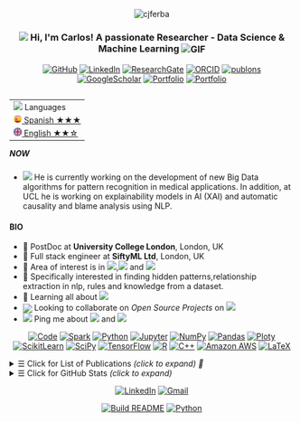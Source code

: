 
<p align="center"> 
    <img src="https://komarev.com/ghpvc/?username=cjferba" alt="cjferba"/>
</p> 


<h3 align="center"> 
    <img src="https://media.giphy.com/media/hvRJCLFzcasrR4ia7z/giphy.gif" width="21"></a> Hi, I'm Carlos! A passionate Researcher - Data Science & Machine Learning <img align="center" alt="GIF" width="30"  src="https://media.giphy.com/media/3oKIPEqDGUULpEU0aQ/giphy.gif" width="36"/>
</h3> 

<p align="center">   

</p> 
<p align="center"> 
    <a href="https://github.com/cjferba" target="_blank">
<img alt="GitHub" src="https://img.shields.io/badge/-@cjferba-181717?style=flat-square&logo=GitHub&logoColor=white"></a>
    <a href="https://https://www.linkedin.com/in/cjferba/" target="_blank">
<img alt="LinkedIn" src="https://img.shields.io/badge/-cjferba-0077B5?style=flat-square&logo=Linkedin&logoColor=white"></a>
    <a href="https://www.researchgate.net/profile/Carlos-Fernandez-Basso" target="_blank">
<img alt="ResearchGate" src="https://img.shields.io/badge/-Carlos&#8208;Fernandez&#8208;Basso-00CCBB?style=flat-square&logo=ResearchGate&logoColor=white"></a>
    <a href="https://orcid.org/0000-0002-8809-8676" target="_blank">
<img alt="ORCID" src="https://img.shields.io/badge/-0000&#8208;0002&#8208;8809&#8208;8676-A6CE39?style=flat-square&logo=ORCID&logoColor=white"></a>
    <a href="https://publons.com/researcher/3190369/cjferba" target="_blank">
<img alt="publons" src="https://img.shields.io/badge/-Carlos Fernandez&#8208;Basso-336699?style=flat-square&logo=PUBLONS&logoColor=white"></a>
    <a href="https://scholar.google.es/citations?user=-voHZTUAAAAJ&hl=en" target="_blank">
<img alt="GoogleScholar" src="https://img.shields.io/badge/-Carlos Fernandez&#8208;Basso-4885ED?style=flat-square&logo=Google-Scholar&logoColor=white"></a>
    <a href="https://scholar.google.com/citations?user=TV396CYAAAAJ&hl=en" target="_blank">
<img alt="Portfolio" src="https://img.shields.io/badge/-portfolio-%23?colorB=orange&style=flat-square&logo=&logoColor=white"></a>
    <a href="https://cjferba.github.io/" target="_blank">
<img alt="Portfolio" src="https://img.shields.io/badge/portfolio-web-%23.svg?colorB=orange&style=flat&&logo=&logoColor=white%22"></a>

</p> 

<table align="right">
    <tr><td><img src="https://github.com/cjferba/cjferba/blob/main/3898082.svg" width="25"> Languages</a></td></tr>
    <tr><td><a href="README.md"><img src="https://github.com/cjferba/cjferba/blob/main/197325.svg" height="15"> Spanish ★★★</a></td></tr>
    <tr><td><a href="README_pt.md"><img src="https://github.com/cjferba/cjferba/blob/main/197326.svg" height="15"> English ★★☆</a></td></tr>
</table>


##### NOW
- <img src="https://github.com/TheDudeThatCode/TheDudeThatCode/blob/master/Assets/Developer.gif" width="28"> He is currently working on the development of new Big Data algorithms for pattern recognition in medical applications. In addition, at UCL he is working on explainability models in AI (XAI) and automatic causality and blame analysis using NLP.

#### BIO

- 🏢 PostDoc at **University College London**, London, UK
- 🏢 Full stack engineer at **SiftyML Ltd**, London, UK
- 🔭 Area of interest is in <img src="https://img.shields.io/badge/Big Data-blue">,<img src="https://img.shields.io/badge/NLP-green"> and <img src="https://img.shields.io/badge/XAI-red">
- 🎯 Specifically interested in finding hidden patterns,relationship extraction in nlp,  rules and knowledge from a dataset.
- 🌱 Learning all about <img src="https://img.shields.io/badge/Deep Learning-brown">
- <img align ='center' width ='27' src='https://media.giphy.com/media/LnQjpWaON8nhr21vNW/giphy.gif'> Looking to collaborate on *Open Source Projects* on <img src="https://img.shields.io/badge/Machine Learning-blue">
- <img src="https://github.com/SP-XD/SP-XD/blob/main/images/message.gif?raw=true" width="25"/> Ping me about <img src="https://img.shields.io/badge/Data Mining-yellow"> and <img src="https://img.shields.io/badge/Data Visualization-purple">

[//]: # (- &nbsp;<img src="https://github.com/SP-XD/SP-XD/blob/main/images/lightning.gif?raw=true" width="12"/>&nbsp;&nbsp; Fun fact: Vegetarian🌿 | huge fan of Harry Potter🧙 | love feeding birds 🕊 | enjoy cooking and hosting dinner <img align ='center' width ='20' src='https://media2.giphy.com/media/UQDSBzfyiBKvgFcSTw/giphy.gif?cid=ecf05e47p3cd513axbek3f56ti3jzizq8hincw20jauyyfyw&rid=giphy.gif'>)
[//]: # (- <img src="https://emojis.slackmojis.com/emojis/images/1621024394/39092/cat-roll.gif?1621024394" width="20" />&nbsp; I enjoy listening music 🎧 going to gym 🏋️‍♂️ play badminton 🏸 and traveling <img src="https://media.giphy.com/media/VgCDAzcKvsR6OM0uWg/giphy.gif" width="30">🏝️🗻🌄🗿<img align ='center' width ='20' src="https://github.com/TheDudeThatCode/TheDudeThatCode/blob/master/Assets/Earth.gif" width="18">)

[//]: # (- <img src="https://github.com/SP-XD/SP-XD/blob/main/images/letterbox.gif?raw=true" width="25"/> )

[//]: # (Reach me: <a href="mailto:cjferba@decsai.ugr.es" target="_blank"><img alt="GitHub" src="https://img.shields.io/badge/-cjferba@decsai.ugr.es-c98898?style=flat-square&logo=Thunderbird&logoColor=white"></a>)


<p align="center">
    <a href="https://github.com/cjferba?tab=repositories" target="_blank"><img alt="Code" src="https://img.shields.io/badge/-code-000000?style=flat-square&logo=Plex&logoColor=white"></a>
    <a href="https://github.com/cjferba?tab=repositories&language=python" target="_blank"><img alt="Spark"src="https://img.shields.io/badge/Spark-%233F4F75?style=flat-square&logo=apachespark&logoColor=white"></a>
    <a href="https://github.com/cjferba?tab=repositories&language=python" target="_blank"><img alt="Python" src="https://img.shields.io/badge/Python-FFD43B?style=flat-square&logo=python&logoColor=darkgreen"></a><!--<a href="https://github.com/cjferba?tab=repositories&language=python" target="_blank"><img alt="Python" src="https://img.shields.io/badge/Python-★★★-lightgrey?style=flat-square&labelColor=FFD43B&logo=python&logoColor=darkgreen"></a>-->
    <a href="https://github.com/cjferba?tab=repositories&language=Jupyter Notebook" target="_blank"><img alt="Jupyter" src="https://img.shields.io/badge/Jupyter-F37626.svg?&style=flat-square&logo=Jupyter&logoColor=white"></a>
    <a href="https://github.com/cjferba/09_Python_NumPy_Module" target="_blank"><img alt="NumPy" src="https://img.shields.io/badge/Numpy-777BB4?style=flat-square&logo=numpy&logoColor=white"></a>
    <a href="https://github.com/cjferba/10_Python_Pandas_Module" target="_blank"><img alt="Pandas" src="https://img.shields.io/badge/Pandas-2C2D72?style=flat-square&logo=pandas&logoColor=white"></a>
    <a href="https://github.com/cjferba/11_Python_Matplotlib_Module" target="_blank"><img alt="Ploty" src="https://img.shields.io/badge/Plotly-%233F4F75?style=flat-square&logo=plotly&logoColor=white"></a>
    <a href="https://github.com/cjferba/Python_Decision_Tree_and_Random_Forest" target="_blank"><img alt="ScikitLearn" src="https://img.shields.io/badge/scikit_learn-F7931E?style=flat-square&logo=scikit-learn&logoColor=white"></a>
    <a href="https://github.com/cjferba/93_Python_Data_Analytics_Projects" target="_blank"><img alt="SciPy" src="https://img.shields.io/badge/SciPy-%230C55A5?style=flat-square&logo=scipy&logoColor=white"></a>
    <a href="https://github.com/cjferba/93_Python_Data_Analytics_Projects" target="_blank"><img alt="TensorFlow" src="https://img.shields.io/badge/TensorFlow-FF6F00?style=flat-square&logo=TensorFlow&logoColor=white"></a>    
     <a href="https://github.com/cjferba?tab=repositories&language=r" target="_blank"><img alt="R" src="https://img.shields.io/badge/-R-276DC3?style=flat-square&logo=R&logoColor=white"></a>
    <a href="https://github.com/cjferba?tab=repositories&language=c%2B%2B" target="_blank"><img alt="C++" src="https://img.shields.io/badge/-C%2B%2B-00599C?style=flat-square&logo=C%2B%2B&logoColor=white"></a>
    <a href="https://github.com/cjferba?tab=repositories&language=shell" target="_blank">
<img alt="Amazon AWS" src="https://img.shields.io/badge/-Amazon AWS-5391FE?style=flat-square&logo=amazonaws&logoColor=white"></a>   
    <a href="https://github.com/cjferba?tab=repositories&language=TeX" target="_blank"><img alt="LaTeX" src="https://img.shields.io/badge/-LaTeX-008080?style=flat-square&logo=LaTeX&logoColor=white"></a>
    <!--https://github.com/alexandresanlim/Badges4-README.md-Profile-->
</p>

<details>
<summary><samp>&#9776;</samp> Click for List of Publications <i>(click to expand) 🔗 </i> </summary>
<br>  
    
📜Journal Articles
     
|No|   Title   |    DOI    |  Journal  |  Quartile JCR  |
|--|-----------|-----------|-----------|-----------|
|01| [*Extraction of association rules using big data technologies (2016)*](https://doi.org/10.2495/DNE-V11-N3-178-185) |   <a href="https://doi.org/10.2495/DNE-V11-N3-178-185" target="_blank"><img alt="DOI" width ='700px' src="https://img.shields.io/badge/DOI:-10.2495/DNE&#8208;V11&#8208;N3&#8208;178&#8208;185-0099ff??style=fflat-square&labelColor=FFD43B"></a> | **[International Journal of Design & Nature and Ecodynamics](https://www.witpress.com/elibrary/dne/11/3/1189)** | -
|02| [*Finding tendencies in streaming data using big data frequent itemset mining (2019)*](https://doi.org/10.1016/j.knosys.2018.09.026) |<a href="https://doi.org/10.1016/j.knosys.2018.09.026" target="_blank"><img alt="DOI" width ='700px' src="https://img.shields.io/badge/DOI:-10.1016/j.knosys.2018.09.026-0099ff?style=fflat-square&labelColor=FFD43B"></a> |**[Knowledge-Based Systems](https://www.sciencedirect.com/journal/knowledge-based-systems)** | Q1
|03| [*A probabilistic algorithm for predictive control with full-complexity models in non-residential buildings (2019)*](https://doi.org/10.1109/ACCESS.2019.2906311) |<a href="https://doi.org/10.1109/ACCESS.2019.2906311" target="_blank"><img alt="DOI" width ='700px' src="https://img.shields.io/badge/DOI:-10.1109/ACCESS.2019.2906311-0099ff?style=fflat-square&labelColor=FFD43B"></a> |**[IEEE Access](https://ieeexplore.ieee.org/xpl/RecentIssue.jsp?punumber=6287639)** | Q1
|04| [*A Fuzzy Mining Approach for Energy Efficiency in a Big Data Framework (2020)*](https://doi.org/10.1109/TFUZZ.2020.2992180) |<a href="https://doi.org/10.1109/TFUZZ.2020.2992180" target="_blank"><img alt="DOI" width ='700px' src="https://img.shields.io/badge/DOI:-10.1109/TFUZZ.2020.2992180-0099ff?style=fflat-square&labelColor=FFD43B"></a> |**[IEEE Transactions on Fuzzy Systems](https://ieeexplore.ieee.org/xpl/RecentIssue.jsp?punumber=91)** | Q1
|05| [*Spark solutions for discovering fuzzy association rules in Big Data (2021)*](https://doi.org/10.1016/j.ijar.2021.07.004) |<a href="https://doi.org/10.1016/j.ijar.2021.07.004" target="_blank"><img alt="DOI" width ='700px' src="https://img.shields.io/badge/DOI:-10.1016/j.ijar.2021.07.004-0099ff?style=fflat-square&labelColor=FFD43B"></a> |**[International Journal of Approximate Reasoning](https://www.sciencedirect.com/journal/international-journal-of-approximate-reasoning)** | Q2  
  
  
<br>  
    
📃 Conference Proceedings
|No|  Title  |  DOI  | Conference |
|--|---------|-------|------------|
|01| [*Advances in Data Science for Building Energy Management (2016)*](https://scholar.google.es/scholar?oi=bibs&cluster=2643607804383837258&btnI=1&hl=es) || **[2016 9th International Conference Improving Energy Efficiency in Commercial Buildings and Smart Communities (IEECB&SC’16)](https://e3p.jrc.ec.europa.eu/publications/9th-international-conference-improving-energy-efficiency-commercial-buildings-and-smart)** |
|02| [*A comparative analysis of tools for visualizing association rules: A proposal for visualising fuzzy association rules (2019)*](https://doi.org/10.2991/eusflat-19.2019.72) |   <a href="https://doi.org/10.2991/eusflat-19.2019.72" target="_blank"><img alt="DOI" width ='700px' src="https://img.shields.io/badge/DOI:-10.2991/icemse&#8722;16.2016.6-0099ff?style=fflat-square&labelColor=FFD43B"></a> | **[11th Conference of the European Society for Fuzzy Logic and Technology (EUSFLAT 2019)](https://www.atlantis-press.com/proceedings/eusflat-19/preface)** |

<br>     
    
📖 Book Chapter
|No|  Title  |  DOI  | Book Chapter |
|--|---------|-------|--------------|
|01| [*Actitudes y formación sobre inclusión de los docentes universitarios (2017)*](http://digital.casalini.it/5242383) | <a href="http://digital.casalini.it/5242383" target="_blank"><img alt="DOI" width ='600px' src="https://img.shields.io/badge/DOI:-10.1007/978&#8722;3&#8722;319&#8722;49568&#8722;2&#95;3-0099ff?style=fflat-square&labelColor=FFD43B"></a> | **[Actitudes y formación sobre inclusión de los docentes universitarios](https://www.torrossa.com/en/resources/an/5242383)** |    
    
    
    
</details>

<details>
<summary><samp>&#9776;</samp> Click for GitHub Stats <i>(click to expand)</i> </summary>
<p align="center">
    <img height="140em" src="https://github-readme-stats.vercel.app/api?username=cjferba&theme=jolly&show_icons=true" alt="Carlos' Github readme stats">
    <img height="140em" src="http://github-readme-streak-stats.herokuapp.com?user=cjferba&&theme=jolly&show_icons=true" alt="cjferba"/>
</p>
</details>


[//]: # (<div align="center">)

[//]: # (<h3> Connect with me<a href="https://gifyu.com/image/Zy2f"><img src="https://github.com/cjferba/cjferba/blob/main/Handshake.gif" width="60"></a>)

[//]: # (</h3> )
<p align="center">
    <a href="https://www.linkedin.com/in/cjferba" target="_blank"><img alt="LinkedIn" width="25px" src="https://github.com/TheDudeThatCode/TheDudeThatCode/blob/master/Assets/Linkedin.svg"></a>
    <a href="mailto:cjferba@decsai.ugr.es" target="_blank"><img alt="Gmail" width="25px" src="https://github.com/TheDudeThatCode/TheDudeThatCode/blob/master/Assets/Gmail.svg"></a> 
</p>  
    
<p align="center">
    <a href="https://github.com/cjferba/cjferba/actions"><img alt="Build README" src="https://github.com/cjferba/cjferba/workflows/Build%20README/badge.svg"></a>
    <a href="https://mybinder.org/v2/gh/jupyterlab/jupyterlab-demo/master?urlpath=lab" target="_blank"><img alt="Python" src="https://mybinder.org/badge_logo.svg"></a>
<!--https://mybinder.org/v2/gh/jupyterlab/jupyterlab-demo/master-->
</p>

